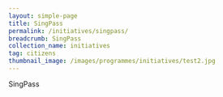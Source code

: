 ```yaml
---
layout: simple-page
title: SingPass
permalink: /initiatives/singpass/
breadcrumb: SingPass
collection_name: initiatives
tag: citizens
thumbnail_image: /images/programmes/initiatives/test2.jpg
---
```


SingPass